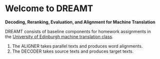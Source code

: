 Welcome to DREAMT
=================
**Decoding, Reranking, Evaluation, and Alignment for Machine Translation**

DREAMT consists of baseline components for homework assignments in the 
[University of Edinburgh machine translation class](http://www.inf.ed.ac.uk/teaching/courses/mt/).

1. The ALIGNER takes parallel texts and produces word alignments.
2. The DECODER takes source texts and produces target texts.
